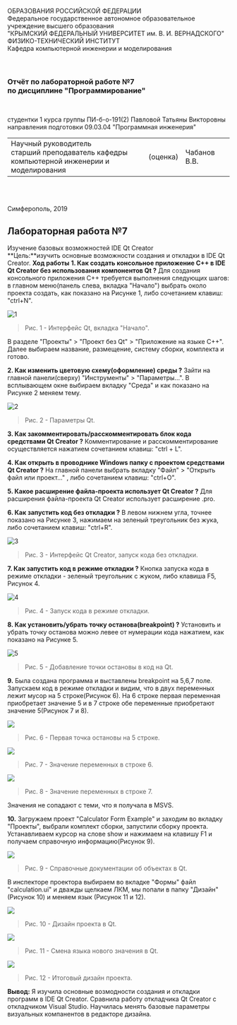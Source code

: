 ОБРАЗОВАНИЯ РОССИЙСКОЙ ФЕДЕРАЦИИ<br>
Федеральное государственное автономное образовательное учреждение высшего образования<br>
"КРЫМСКИЙ ФЕДЕРАЛЬНЫЙ УНИВЕРСИТЕТ им. В. И. ВЕРНАДСКОГО"<br>
ФИЗИКО-ТЕХНИЧЕСКИЙ ИНСТИТУТ<br>
Кафедра компьютерной инженерии и моделирования<br>
<br/><br/>

### Отчёт по лабораторной работе №7<br/> по дисциплине "Программирование"
<br/>

студентки 1 курса группы ПИ-б-о-191(2)
Павловой Татьяны Викторовны
направления подготовки 09.03.04 "Программная инженерия"
<br/>

<table>
<tr><td>Научный руководитель<br/> старший преподаватель кафедры<br/> компьютерной инженерии и моделирования</td>
<td>(оценка)</td>
<td>Чабанов В.В.</td>
</tr>
</table>
<br/><br/>

Симферополь, 2019
## Лабораторная работа №7
Изучение базовых возможностей IDE Qt Creator</br>
**Цель:**изучить основные возможности создания и откладки в IDE Qt Creator.
**Ход работы**
**1. Как создать консольное приложение C++ в IDE Qt Creator без использования компонентов Qt ?**
Для создания консольного приложения С++ требуется выполнения следующих шагов: в главном меню(панель слева, вкладка "Начало") выбрать около проекта создать, как показано на Рисунке 1, либо сочетанием клавиш: "сtrl+N".

![1](https://github.com/dark-angel-jpg/Lab/blob/master/image%20for%20lab%207/1.png?raw=true)
>Рис. 1 - Интерфейс Qt, вкладка "Начало".

В разделе "Проекты" > "Проект без Qt" > "Приложение на языке С++". Далее выбираем название, размещение, систему сборки, комплекта и готово.

**2. Как изменить цветовую схему(оформление) среды ?**
Зайти на главной панели(сверху) "Инструменты" > "Параметры...". В всплывающем окне выбираем вкладку "Среда" и как показано на Рисунке 2 меняем тему.

![2](https://github.com/dark-angel-jpg/Lab/blob/master/image%20for%20lab%207/2.png?raw=true)
>Рис. 2 - Параметры Qt. 

**3. Как закомментировать/расскомментировать блок кода средствами Qt Creator ?**
Комментирование и расскомментирование осуществляется нажатием сочетанием клавиш: "ctrl + L".

**4. Как открыть в проводнике Windows папку с проектом средствами Qt Creator ?**
На главной панели выбрать вкладку "Файл" > "Открыть файл или проект..." , либо сочетанием клавиш: "ctrl+O".

**5. Какое расширение файла-проекта использует Qt Creator ?**
Для расширения файла-проекта Qt Creator использует расширение .pro. 

**6. Как запустить код без откладки ?**
В левом нижнем угла, точнее показано на Рисунке 3, нажимаем на зеленый треугольник без жука, либо сочетанием клавиш: "ctrl+R".

![3](https://github.com/dark-angel-jpg/Lab/blob/master/image%20for%20lab%207/3.png?raw=true)
>Рис. 3 - Интерфейс Qt Creator, запуск кода без откладки.

**7. Как запустить код в режиме откладки ?**
Кнопка запуска кода в режиме откладки - зеленый треугольник с жуком, либо клавиша F5, Рисунок 4.

![4](https://github.com/dark-angel-jpg/Lab/blob/master/image%20for%20lab%207/4.png?raw=true)
>Рис. 4 - Запуск кода в режиме откладки.

**8. Как установить/убрать точку останова(breakpoint) ?**
Установить и убрать точку останова можно левее от нумерации кода нажатием, как показано на Рисунке 5.

![5](https://github.com/dark-angel-jpg/Lab/blob/master/image%20for%20lab%207/5.png?raw=true)
>Рис. 5 - Добавление точки остановы в код на Qt.

**9.**
Была создана программа и выставлены breakpoint на 5,6,7 поле. Запускаем код в режиме откладки и видим, что в двух переменных лежит мусор на 5 строке(Рисунок 6). На 6 строке первая переменная приобретает значение 5 и в 7 строке обе переменные приобретают значение 5(Рисунок 7 и 8).

![](https://github.com/dark-angel-jpg/Lab/blob/master/image%20for%20lab%207/8.png?raw=true)
>Рис. 6 - Первая точка остановы на 5 строке.</br>

![](https://github.com/dark-angel-jpg/Lab/blob/master/image%20for%20lab%207/9.png?raw=true)
>Рис. 7 - Значение переменных в строке 6.</br>

![](https://github.com/dark-angel-jpg/Lab/blob/master/image%20for%20lab%207/10.png?raw=true)
>Рис. 8 - Значение переменных в строке 7.</br>

Значения не сопадают с теми, что я получала в MSVS. 

**10.**
Загружаем проект "Calculator Form Example" и заходим во вкладку "Проекты", выбрали комплект сборки, запустили сборку проекта. Устанавливаем курсор на слове show и нажимаем на клавишу F1 и получаем справочную информацию(Рисунок 9).

![](https://github.com/dark-angel-jpg/Lab/blob/master/image%20for%20lab%207/6.png?raw=true)
>Рис. 9 - Справочные документации об объектах в Qt.</br>

В инспекторе проектора выбираем во вкладке "Формы" файл "calculation.ui" и дважды щелкаем ЛКМ, мы попали в папку "Дизайн"(Рисунок 10) и меняем язык (Рисунок 11 и 12).

![](https://github.com/dark-angel-jpg/Lab/blob/master/image%20for%20lab%207/7.png?raw=true)
>Рис. 10 - Дизайн проекта в Qt.</br>

![](https://github.com/dark-angel-jpg/Lab/blob/master/image%20for%20lab%207/11.png?raw=true)
>Рис. 11 - Смена языка нового значения в Qt.</br>

![](https://github.com/dark-angel-jpg/Lab/blob/master/image%20for%20lab%207/12.png?raw=true)
>Рис. 12 - Итоговый дизайн проекта.</br>


**Вывод:** Я изучила основные возмодности создания и откладки программ в IDE Qt Creator. Сравнила работу откладчика Qt Creator с откладчиком Visual Studio. Научилась менять базовые параметры визуальных компанентов в редакторе дизайна.

